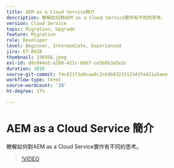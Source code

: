 ```yaml
---
title: AEM as a Cloud Service簡介
description: 瞭解如何對AEM as a Cloud Service實作有不同的思考。
version: Cloud Service
topic: Migration, Upgrade
feature: Migration
role: Developer
level: Beginner, Intermediate, Experienced
jira: KT-8628
thumbnail: 336956.jpeg
exl-id: d8c044a1-a208-411c-b66f-ce5b0b3a5e2c
duration: 1016
source-git-commit: f4c621f3a9caa8c2c64b8323312343fe421a5aee
workflow-type: tm+mt
source-wordcount: '39'
ht-degree: 17%

---
```


# AEM as a Cloud Service 簡介

瞭解如何對AEM as a Cloud Service實作有不同的思考。

>[!VIDEO](https://video.tv.adobe.com/v/336956?quality=12&learn=on)
